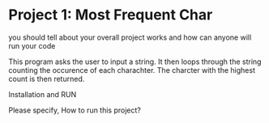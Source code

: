 Project 1: Most Frequent Char
===============================
 you should tell about your overall project works and how can anyone will run your code

This program asks the user to input a string. It then loops through the string counting the occurence of each charachter. The charcter with the highest count is then returned.

Installation and RUN

Please specify, How to run this project?

